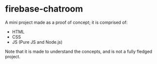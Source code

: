 # firebase-chatroom

A mini project made as a proof of concept; it is comprised of:
  * HTML
  * CSS
  * JS (Pure JS and Node.js)

Note that it is made to understand the concepts, and is not a fully fledged project.
